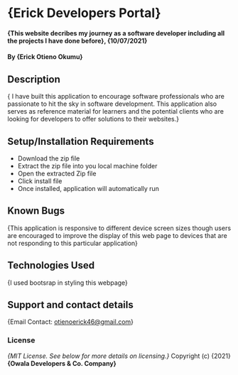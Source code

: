 # {Erick Developers Portal}
#### {This website decribes my journey as a software developer including all the projects I have done before}, {10/07/2021}
#### By **{Erick Otieno Okumu}**
## Description
{ I have built this application to encourage software professionals who are passionate to hit the sky in software development. This application also serves as reference material for learners and the potential clients who are looking for developers to offer solutions to their websites.}
## Setup/Installation Requirements
* Download the zip file
* Extract the zip file into you local machine folder
* Open the extracted Zip file
* Click install file
* Once installed, application will automatically run
## Known Bugs
{This application is responsive to different device screen sizes though users are encouraged to improve the display of this web page to devices that are not responding to this particular application}
## Technologies Used
{I used bootsrap in styling this webpage}
## Support and contact details
{Email Contact: otienoerick46@gmail.com}
### License
*{MIT License.  See below for more details on licensing.}*
Copyright (c) {2021} **{Owala Developers & Co. Company}**